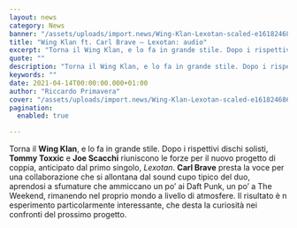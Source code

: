 ```yaml
---
layout: news
category: News
banner: "/assets/uploads/import.news/Wing-Klan-Lexotan-scaled-e1618246863523.jpg"
title: "Wing Klan ft. Carl Brave – Lexotan: audio"
excerpt: "Torna il Wing Klan, e lo fa in grande stile. Dopo i rispettivi dischi solisti, Tommy Toxxic e Joe Scacchi riuniscono le forze per il nuovo progetto di coppia, anticipato dal primo singolo, Lexotan. Carl Brave presta la voce per una collaborazione che si allontana dal sound cupo tipico del duo, aprendosi a sfumature che [&hellip"
quote: ""
description: "Torna il Wing Klan, e lo fa in grande stile. Dopo i rispettivi dischi solisti, Tommy Toxxic e Joe Scacchi riuniscono le forze per il nuovo progetto di coppia, anticipato dal primo singolo, Lexotan. Carl Brave presta la voce per una collaborazione che si allontana dal sound cupo tipico del duo, aprendosi a sfumature che [&hellip"
keywords: ""
date: 2021-04-14T00:00:00.000+01:00
author: "Riccardo Primavera"
cover: "/assets/uploads/import.news/Wing-Klan-Lexotan-scaled-e1618246863523.jpg"
pagination:
  enabled: true

---
```


Torna il **Wing Klan**, e lo fa in grande stile. Dopo i rispettivi dischi solisti, **Tommy Toxxic** e **Joe Scacchi** riuniscono le forze per il nuovo progetto di coppia, anticipato dal primo singolo, _Lexotan_. **Carl Brave** presta la voce per una collaborazione che si allontana dal sound cupo tipico del duo, aprendosi a sfumature che ammiccano un po’ ai Daft Punk, un po’ a The Weekend, rimanendo nel proprio mondo a livello di atmosfere. Il risultato è n esperimento particolarmente interessante, che desta la curiosità nei confronti del prossimo progetto.